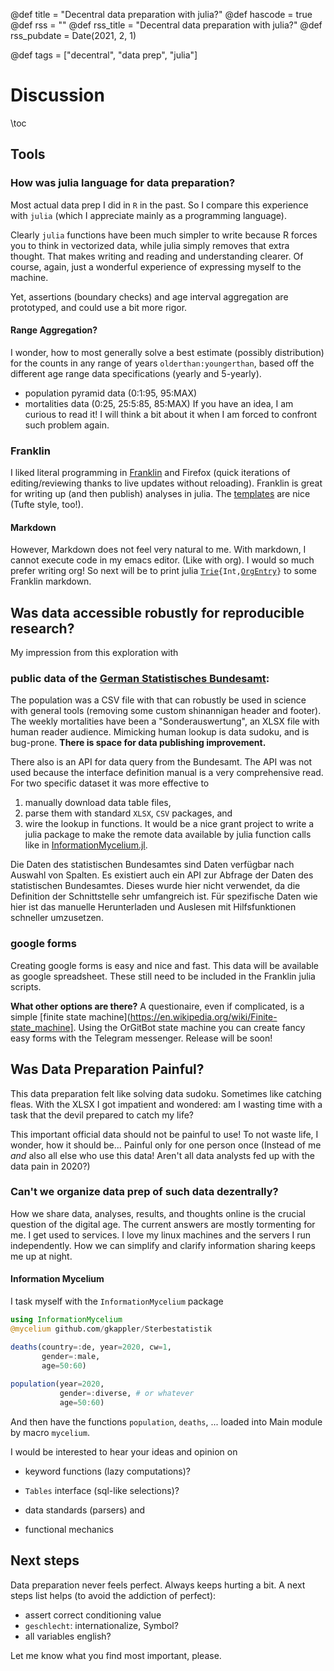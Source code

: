 @def title = "Decentral data preparation with julia?"
@def hascode = true
@def rss = ""
@def rss_title = "Decentral data preparation with julia?"
@def rss_pubdate = Date(2021, 2, 1)

@def tags = ["decentral", "data prep", "julia"]

# Discussion

\toc


## Tools
### How was julia language for data preparation?
Most actual data prep I did in `R` in the past.
So I compare this experience with `julia` 
(which I appreciate mainly as a programming language).

Clearly `julia` functions have been much simpler to write 
because R forces you to think in vectorized data, while
julia simply removes that extra thought.
That makes writing and reading and understanding clearer.
Of course, again, just a wonderful experience of expressing myself to the machine.

Yet, assertions (boundary checks) and age interval aggregation are prototyped, and could use a bit more rigor.

#### Range Aggregation?
I wonder, how to most generally solve a best estimate (possibly distribution) for
the counts in any range of years `olderthan:youngerthan`, 
based off the different age range data specifications (yearly and 5-yearly).
- population pyramid data (0:1:95, 95:MAX)
- mortalities data (0:25, 25:5:85, 85:MAX)
If you have an idea, I am curious to read it!
I will think a bit about it when I am forced to confront such problem again.

### Franklin
I liked literal programming in [Franklin](https://franklinjl.org/code/) and Firefox 
(quick iterations of editing/reviewing thanks to live updates without reloading).
Franklin is great for writing up (and then publish) analyses in julia.
The [templates](https://tlienart.github.io/FranklinTemplates.jl/)
are nice (Tufte style, too!).

#### Markdown
However, Markdown does not feel very natural to me.
With markdown, I cannot execute code in my emacs editor.
(Like with org).
I would so much prefer writing org!
So next will be to print julia [`Trie`](https://github.com/gkappler/Tries.jl)`{Int,`[`OrgEntry`](https://github.com/gkappler/OrgParser)`}` to some Franklin markdown.



## Was data accessible robustly for reproducible research? 
My impression from this exploration with 
### public data of the [German Statistisches Bundesamt](https://www-genesis.destatis.de/genesis/online): 
The population was a CSV file with that can robustly be used in science with general tools (removing some custom shinannigan header and footer).
The weekly mortalities have been a "Sonderauswertung", an XLSX file with human reader audience. 
Mimicking human lookup is data sudoku, and is bug-prone.
**There is space for data publishing improvement.**


There also is an API for data query from the Bundesamt.
The API was not used because the interface definition manual is a very comprehensive read.
For two specific dataset it was more effective to 
1. manually download data table files, 
2. parse them with standard `XLSX`, `CSV` packages, and 
3. wire the lookup in functions.
It would be a nice grant project to write a julia package to make the remote data available by julia function calls like in [InformationMycelium.jl](/reflection/#information_mycelium).

Die Daten des statistischen Bundesamtes sind Daten verfügbar nach Auswahl von Spalten.
Es existiert auch ein API zur Abfrage der Daten des statistischen Bundesamtes.
Dieses wurde hier nicht verwendet, da die Definition der Schnittstelle sehr umfangreich ist.
Für spezifische Daten wie hier ist das manuelle Herunterladen und Auslesen mit Hilfsfunktionen schneller umzusetzen.


### google forms
Creating google forms is easy and nice and fast.
This data will be available as google spreadsheet.
These still need to be included in the Franklin julia scripts.

**What other options are there?**
A questionaire, even if complicated, is a simple [finite state machine](https://en.wikipedia.org/wiki/Finite-state_machine].
Using the OrGitBot state machine you can create fancy easy forms with the Telegram messenger.
Release will be soon!

## Was Data Preparation Painful?
This data preparation 
felt like solving
data sudoku.
Sometimes 
like catching fleas.
With the XLSX I got impatient
and wondered:
am I wasting time with a task
that the devil prepared
to catch my life?

This important official data should not be painful to use!
To not waste life, I wonder, how it should be...
Painful only for one person once 
(Instead of me *and* also all else who use this data!
Aren't all data analysts fed up with the data pain in 2020?)

### Can't we organize data prep of such data dezentrally?
How we share data, analyses, results, and thoughts online is the crucial question of the digital age.
The current answers are mostly tormenting for me.
I get used to services.
I love my linux machines and the servers I run independently.
How we can simplify and clarify information sharing keeps me up at night.


#### Information Mycelium
I task myself with the `InformationMycelium` package
```julia
using InformationMycelium
@mycelium github.com/gkappler/Sterbestatistik

deaths(country=:de, year=2020, cw=1,
       gender=:male,
	   age=50:60)
	   
population(year=2020,
           gender=:diverse, # or whatever
           age=50:60)
```

And then have the functions `population`, `deaths`, ... loaded into Main module by macro `mycelium`.

I would be interested to hear your ideas and opinion on
- keyword functions (lazy computations)?
- `Tables` interface (sql-like selections)?


- data standards (parsers) and
- functional mechanics



## Next steps
Data preparation never feels perfect.
Always keeps hurting a bit.
A next steps list helps
(to avoid the addiction of perfect):
- assert correct conditioning value
- `geschlecht`: internationalize, Symbol?
- all variables english?

Let me know what you find most important, please.

